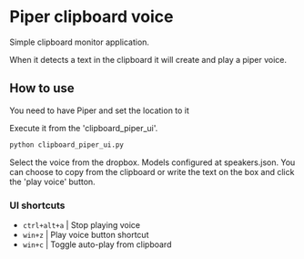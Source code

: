 # Piper clipboard voice

Simple clipboard monitor application.

When it detects a text in the clipboard it will create and play a piper voice.

## How to use

You need to have Piper and set the location to it

Execute it from the 'clipboard_piper_ui'.

```bash
python clipboard_piper_ui.py
```

Select the voice from the dropbox. Models configured at speakers.json.
You can choose to copy from the clipboard or write the text on the box and click
the 'play voice' button.

### UI shortcuts

- `ctrl+alt+a` | Stop playing voice
- `win+z` | Play voice button shortcut
- `win+c` | Toggle auto-play from clipboard
